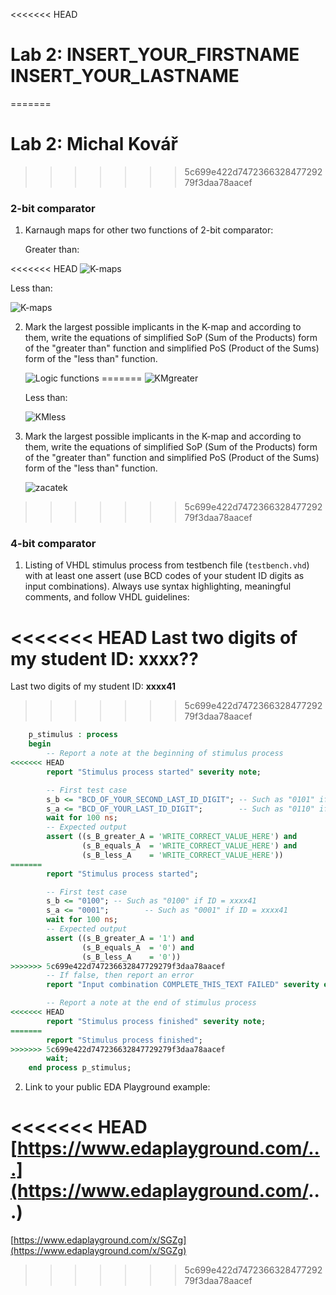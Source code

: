 <<<<<<< HEAD
# Lab 2: INSERT_YOUR_FIRSTNAME INSERT_YOUR_LASTNAME
=======
# Lab 2: Michal Kovář
>>>>>>> 5c699e422d747236632847729279f3daa78aacef

### 2-bit comparator

1. Karnaugh maps for other two functions of 2-bit comparator:

   Greater than:

<<<<<<< HEAD
   ![K-maps](images/kmap_empty.png)

   Less than:

   ![K-maps](images/kmap_empty.png)

2. Mark the largest possible implicants in the K-map and according to them, write the equations of simplified SoP (Sum of the Products) form of the "greater than" function and simplified PoS (Product of the Sums) form of the "less than" function.

   ![Logic functions](images/comparator_min.png)
=======
   ![KMgreater](https://user-images.githubusercontent.com/124684834/219866502-74dd2357-67f3-446b-bda0-fe35da690c1b.jpg)

   Less than:

   ![KMless](https://user-images.githubusercontent.com/124684834/219866520-fa198106-87c5-4b37-bbe0-55ac04388f9c.jpg)

2. Mark the largest possible implicants in the K-map and according to them, write the equations of simplified SoP (Sum of the Products) form of the "greater than" function and simplified PoS (Product of the Sums) form of the "less than" function.

   ![zacatek](https://user-images.githubusercontent.com/124684834/219866548-98060d37-4746-428c-a6a9-17d8a371043e.png)
>>>>>>> 5c699e422d747236632847729279f3daa78aacef

### 4-bit comparator

1. Listing of VHDL stimulus process from testbench file (`testbench.vhd`) with at least one assert (use BCD codes of your student ID digits as input combinations). Always use syntax highlighting, meaningful comments, and follow VHDL guidelines:

<<<<<<< HEAD
   Last two digits of my student ID: **xxxx??**
=======
   Last two digits of my student ID: **xxxx41**
>>>>>>> 5c699e422d747236632847729279f3daa78aacef

```vhdl
    p_stimulus : process
    begin
        -- Report a note at the beginning of stimulus process
<<<<<<< HEAD
        report "Stimulus process started" severity note;

        -- First test case
        s_b <= "BCD_OF_YOUR_SECOND_LAST_ID_DIGIT"; -- Such as "0101" if ID = xxxx56
        s_a <= "BCD_OF_YOUR_LAST_ID_DIGIT";        -- Such as "0110" if ID = xxxx56
        wait for 100 ns;
        -- Expected output
        assert ((s_B_greater_A = 'WRITE_CORRECT_VALUE_HERE') and
                (s_B_equals_A  = 'WRITE_CORRECT_VALUE_HERE') and
                (s_B_less_A    = 'WRITE_CORRECT_VALUE_HERE'))
=======
        report "Stimulus process started";

        -- First test case
        s_b <= "0100"; -- Such as "0100" if ID = xxxx41
        s_a <= "0001";        -- Such as "0001" if ID = xxxx41
        wait for 100 ns;
        -- Expected output
        assert ((s_B_greater_A = '1') and
                (s_B_equals_A  = '0') and
                (s_B_less_A    = '0'))
>>>>>>> 5c699e422d747236632847729279f3daa78aacef
        -- If false, then report an error
        report "Input combination COMPLETE_THIS_TEXT FAILED" severity error;

        -- Report a note at the end of stimulus process
<<<<<<< HEAD
        report "Stimulus process finished" severity note;
=======
        report "Stimulus process finished";
>>>>>>> 5c699e422d747236632847729279f3daa78aacef
        wait;
    end process p_stimulus;
```

2. Link to your public EDA Playground example:

<<<<<<< HEAD
   [https://www.edaplayground.com/...](https://www.edaplayground.com/...)
=======
   [https://www.edaplayground.com/x/SGZg](https://www.edaplayground.com/x/SGZg)
>>>>>>> 5c699e422d747236632847729279f3daa78aacef
